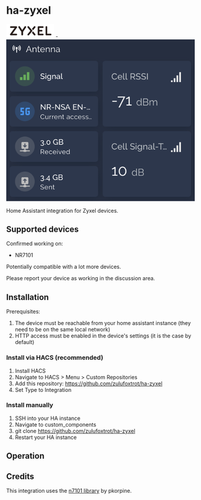 # ha-zyxel

<img src="resources/logo.png" alt="Zyxel Logo" width="128"/>
-
<img src="resources/screenshot.png" alt="Zyxel Logo" />



Home Assistant integration for Zyxel devices.

## Supported devices

Confirmed working on:

- NR7101

Potentially compatible with a lot more devices.

Please report your device as working in the discussion area.


## Installation

Prerequisites:

1. The device must be reachable from your home assistant instance (they need to be on the same local network)
2. HTTP access must be enabled in the device's settings (it is the case by default)

### Install via HACS (recommended)

1. Install HACS
2. Navigate to HACS > Menu > Custom Repositories
3. Add this repository: https://github.com/zulufoxtrot/ha-zyxel
4. Set Type to Integration

### Install manually

1. SSH into your HA instance
2. Navigate to custom_components
3. git clone https://github.com/zulufoxtrot/ha-zyxel
4. Restart your HA instance

## Operation

## Credits

This integration uses the [n7101 library](https://github.com/pkorpine/nr7101) by pkorpine.